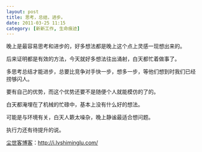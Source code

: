```yaml
---
layout: post
title: 思考，总结，进步。
date: 2011-03-25 11:15
category: [新新工作, 生命痕迹]
---
```

晚上是最容易思考和进步的，好多想法都是晚上这个点上灵感一现想出来的。

后来证明都是有效的方法，今天就好多想法往出涌射，白天都忙着做事了。

多思考总结才能进步，总要比竞争对手快一步，想多一步，等他们想到时我们已经捞够闪人。

要有自己的优势，而这个优势还要不是随便个人就能模仿的了的。

白天都淹埋在了机械的忙碌中，基本上没有什么好的想法。

可能是与环境有关，白天人簌太噪杂，晚上静谧最适合想问题。

执行力还有待提升的说。

<a href="http://i.lvshiminglu.com/">尘世客博客</a>：<a href="http://i.lvshiminglu.com/">http://i.lvshiminglu.com/</a>

